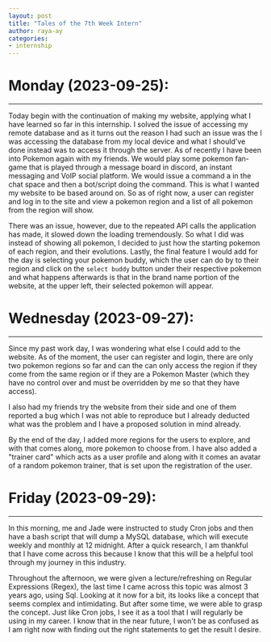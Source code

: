 ```yaml
---
layout: post
title: "Tales of the 7th Week Intern"
author: raya-ay
categories: 
- internship
---
```



# Monday (2023-09-25):
---

Today begin with the continuation of making my website, applying what I have learned so far in this internship. I solved the issue of accessing my remote database and as it turns out the reason I had such an issue was the I was accessing the database from my local device and what I should've done instead was to access it through the server. As of recently I have been into Pokemon again with my friends. We would play some pokemon fan-game that is played through a message board in discord, an instant messaging and VoIP social platform. We would issue a command a in the chat space and then a bot/script doing the command. This is what I wanted my website to be based around on. So as of right now, a user can register and log in to the site and view a pokemon region and a list of all pokemon from the region will show. 

There was an issue, however, due to the repeated API calls the application has made, it slowed down the loading tremendously. So what I did was instead of showing all pokemon, I decided to just how the starting pokemon of each region, and their evolutions. Lastly, the final feature I would add for the day is selecting your pokemon buddy, which the user can do by to their region and click on the `select buddy` button under their respective pokemon and what happens afterwards is that in the brand name portion of the website, at the upper left, their selected pokemon will appear.

# Wednesday (2023-09-27):
---

Since my past work day, I was wondering what else I could add to the website. As of the moment, the user can register and login, there are only two pokemon regions so far and can the can only access the region if they come from the same region or if they are a Pokemon Master (which they have no control over and must be overridden by me so that they have access).

I also had my friends try the website from their side and one of them reported a bug which I was not able to reproduce but I already deducted what was the problem and I have a proposed solution in mind already.

By the end of the day, I added more regions for the users to explore, and with that comes along, more pokemon to choose from. I have also added a "trainer card" which acts as a user profile and along with it comes an avatar of a random pokemon trainer, that is set upon the registration of the user.


# Friday (2023-09-29):
---

In this morning, me and Jade were instructed to study Cron jobs and then have a bash script that will dump a MySQL database, which will execute weekly and monthly at 12 midnight. After a quick research, I am thankful that I have come across this because I know that this will be a helpful tool through my journey in this industry.

Throughout the afternoon, we were given a lecture/refreshing on Regular Expressions (Regex), the last time I came across this topic was almost 3 years ago, using Sql. Looking at it now for a bit, its looks like a concept that seems complex and intimidating. But after some time, we were able to grasp the concept. Just like Cron jobs, I see it as a tool that I will regularly be using in my career. I know that in the near future, I won't be as confused as I am right now with finding out the right statements to get the result I desire.